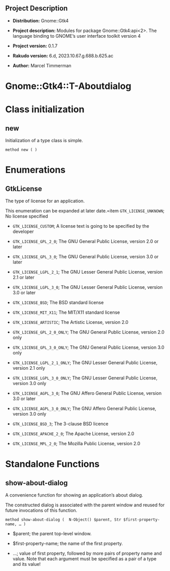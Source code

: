 Project Description
-------------------

  * **Distribution:** Gnome::Gtk4

  * **Project description:** Modules for package Gnome::Gtk4:api<2>. The language binding to GNOME’s user interface toolkit version 4

  * **Project version:** 0.1.7

  * **Rakudo version:** 6.d, 2023.10.67.g.688.b.625.ac

  * **Author:** Marcel Timmerman

Gnome::Gtk4::T-Aboutdialog
==========================

Class initialization
====================

new
---

Initialization of a type class is simple.

    method new ( )

Enumerations
============

GtkLicense
----------

The type of license for an application.

This enumeration can be expanded at later date.=item `GTK_LICENSE_UNKNOWN`; No license specified

  * `GTK_LICENSE_CUSTOM`; A license text is going to be specified by the developer

  * `GTK_LICENSE_GPL_2_0`; The GNU General Public License, version 2.0 or later

  * `GTK_LICENSE_GPL_3_0`; The GNU General Public License, version 3.0 or later

  * `GTK_LICENSE_LGPL_2_1`; The GNU Lesser General Public License, version 2.1 or later

  * `GTK_LICENSE_LGPL_3_0`; The GNU Lesser General Public License, version 3.0 or later

  * `GTK_LICENSE_BSD`; The BSD standard license

  * `GTK_LICENSE_MIT_X11`; The MIT/X11 standard license

  * `GTK_LICENSE_ARTISTIC`; The Artistic License, version 2.0

  * `GTK_LICENSE_GPL_2_0_ONLY`; The GNU General Public License, version 2.0 only

  * `GTK_LICENSE_GPL_3_0_ONLY`; The GNU General Public License, version 3.0 only

  * `GTK_LICENSE_LGPL_2_1_ONLY`; The GNU Lesser General Public License, version 2.1 only

  * `GTK_LICENSE_LGPL_3_0_ONLY`; The GNU Lesser General Public License, version 3.0 only

  * `GTK_LICENSE_AGPL_3_0`; The GNU Affero General Public License, version 3.0 or later

  * `GTK_LICENSE_AGPL_3_0_ONLY`; The GNU Affero General Public License, version 3.0 only

  * `GTK_LICENSE_BSD_3`; The 3-clause BSD licence

  * `GTK_LICENSE_APACHE_2_0`; The Apache License, version 2.0

  * `GTK_LICENSE_MPL_2_0`; The Mozilla Public License, version 2.0

Standalone Functions
====================

show-about-dialog
-----------------

A convenience function for showing an application’s about dialog.

The constructed dialog is associated with the parent window and reused for future invocations of this function.

    method show-about-dialog (  N-Object() $parent, Str $first-property-name, … )

  * $parent; the parent top-level window.

  * $first-property-name; the name of the first property.

  * …; value of first property, followed by more pairs of property name and value. Note that each argument must be specified as a pair of a type and its value!
